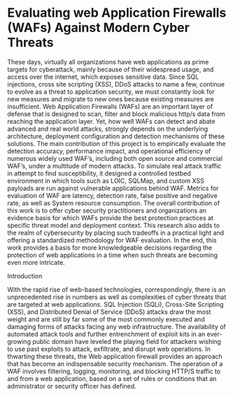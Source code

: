 
# Evaluating web Application Firewalls (WAFs) Against Modern Cyber Threats


These days, virtually all organizations have web applications as prime targets for cyberattack, mainly because of their widespread usage, and access over the internet, which exposes sensitive data. Since SQL injections, cross site scripting (XSS), DDoS attacks to name a few, continue to evolve as a threat to application security, we must constantly look for new measures and migrate to new ones because existing measures are insufficient. Web Application Firewalls (WAFs) are an important layer of defense that is designed to scan, filter and block malicious http/s data from reaching the application layer. Yet, how well WAFs can detect and abate advanced and real world attacks, strongly depends on the underlying architecture, deployment configuration and detection mechanisms of these solutions. The main contribution of this project is to empirically evaluate the detection accuracy, performance impact, and operational efficiency of numerous widely used WAF’s, including both open source and commercial WAF’s, under a multitude of modern attacks. 
To simulate real attack traffic in attempt to find susceptibility, it designed a controlled testbed environment in which tools such as LOIC, SQLMap, and custom XSS payloads are run against vulnerable applications behind WAF. Metrics for evaluation of WAF are latency, detection rate, false positive and negative rate, as well as System resource consumption. The overall contribution of this work is to offer cyber security practitioners and organizations an evidence basis for which WAFs provide the best protection practices at specific threat model and deployment context. This research also adds to the realm of cybersecurity by placing such tradeoffs in a practical light and offering a standardized methodology for WAF evaluation. In the end, this work provides a basis for more knowledgeable decisions regarding the protection of web applications in a time when such threats are becoming even more intricate.

Introduction

With the rapid rise of web-based technologies, correspondingly, there is an unprecedented rise in numbers as well as complexities of cyber threats that are targeted at web applications. SQL Injection (SQLi), Cross-Site Scripting (XSS), and Distributed Denial of Service (DDoS) attacks draw the most weight and are still by far some of the most commonly executed and damaging forms of attacks facing any web infrastructure. The availability of automated attack tools and further entrenchment of exploit kits in an ever-growing public domain have leveled the playing field for attackers wishing to use past exploits to attack, exfiltrate, and disrupt web operations. In thwarting these threats, the Web application firewall provides an approach that has become an indispensable security mechanism. The operation of a WAF involves filtering, logging, monitoring, and blocking HTTP/S traffic to and from a web application, based on a set of rules or conditions that an administrator or security officer has defined. 




